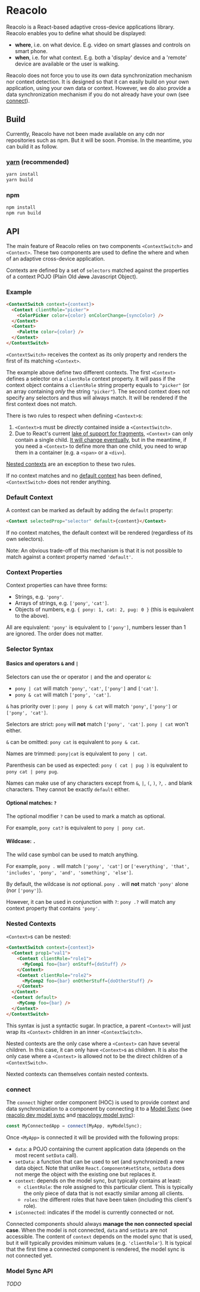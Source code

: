 # Reacolo

Reacolo is a React-based adaptive cross-device applications library.
Reacolo enables you to define what should be displayed:

- **where**, i.e. on what device. E.g. video on smart glasses and controls on smart phone.
- **when**, i.e. for what context. E.g. both a 'display' device and a 'remote' device are available or the user is walking.

Reacolo does not force you to use its own data synchronization mechanism nor context detection.
It is designed so that it can easily build on your own application, using your own data or context.
However, we do also provide a data synchronization mechanism if you do not already have your own (see [connect](#connect)).

## Build

Currently, Reacolo have not been made available on any cdn nor repositories such as npm. But it will be soon. Promise.
In the meantime, you can build it as follow.

### [yarn](https://yarnpkg.com) (recommended)

```bash
yarn install
yarn build
```

### npm

```bash
npm install
npm run build
```

## API

The main feature of Reacolo relies on two components `<ContextSwitch>` and `<Context>`.
These two components are used to define the where and when of an adaptive cross-device application.

Contexts are defined by a set of `selectors` matched against the properties of a context POJO (Plain Old ~~Java~~ Javascript Object).


### Example

```html
<ContextSwitch context={context}>
  <Context clientRole="picker">
    <ColorPicker color={color} onColorChange={syncColor} />
  </Context>
  <Context>
    <Palette color={color} />
  </Context>
</ContextSwitch>
```

`<ContextSwitch>` receives the context as its only property and
renders the first of its matching `<Context>`.

The example above define two different contexts.
The first `<Context>` defines a selector on a `clientRole` context property.
It will pass if the context object contains a `clientRole` string property equals to `"picker"` (or an array containing *only* the string  `"picker"`).
The second context does not specify any selectors and thus will always match. It will be rendered if the first context does not match.

There is two rules to respect when defining `<Context>`s:

1. `<Context>`s must be *directly* contained inside a `<ContextSwitch>`.
2. Due to React's current [lake of support for fragments](https://github.com/facebook/react/issues/2127), `<Context>` can only contain a single child. [It will change eventually](https://github.com/facebook/react/issues/8854), but in the meantime, if you need a `<Context>` to define more than one child, you need to wrap them in a container (e.g. a `<span>` or a `<div>`).

[Nested contexts](#nested-contexts) are an exception to these two rules.

If no context matches and no [default context](#default-context) has been defined, `<ContextSwitch>` does not render anything.

### Default Context

A context can be marked as default by adding the `default` property:

```html
<Context selectedProp="selector" default>{content}</Context>
```

If no context matches, the default context will be rendered (regardless of its own selectors).

Note: An obvious trade-off of this mechanism is that it is not possible to match against a context property named `'default'`.


### Context Properties

Context properties can have three forms:

- Strings, e.g. `'pony'`.
- Arrays of strings, e.g. `['pony'`, `'cat']`.
- Objects of numbers, e.g. `{ pony: 1, cat: 2, pug: 0 }` (this is equivalent to the above).

All are equivalent: `'pony'` is equivalent to `['pony']`, numbers lesser than 1 are ignored.
The order does not matter.

### Selector Syntax

#### Basics and operators `&` and `|`

Selectors can use the or operator `|` and the and operator `&`:

- `pony | cat` will match `'pony'`, `'cat'`, `['pony']` and `['cat']`.
- `pony & cat` will match `['pony', 'cat']`.

`&` has priority over `|`: `pony | pony & cat` will match `'pony'`, `['pony']` or `['pony', 'cat']`.

Selectors are strict: `pony` will **not** match `['pony', 'cat']`. `pony | cat` won't either.

`&` can be omitted: `pony cat` is equivalent to `pony & cat`.

Names are trimmed: `pony|cat` is equivalent to `pony | cat`.

Parenthesis can be used as expected: `pony ( cat | pug )` is equivalent to `pony cat | pony pug`.

Names can make use of any characters except from `&`, `|`, `(`, `)`, `?`, `.` and blank characters.
They cannot be exactly `default` either.

#### Optional matches: `?`

The optional modifier `?` can be used to mark a match as optional.

For example, `pony cat?` is equivalent to `pony | pony cat`.

#### Wildcase: `.`

The wild case symbol can be used to match anything.

For example, `pony .` will match `['pony', 'cat']` or `['everything', 'that', 'includes', 'pony', 'and', 'something', 'else']`.

By default, the wildcase is *not* optional. `pony .` will **not** match `'pony'` alone (nor `['pony']`).

However, it can be used in conjunction with `?`: `pony .?` will match any context property that contains `'pony'`.

### Nested Contexts

`<Context>`s can be nested:

```html
<ContextSwitch context={context}>
  <Context prop1="val1">
    <Context clientRole="role1">
      <MyComp1 foo={bar} onStuff={doStuff} />
    </Context>
    <Context clientRole="role2">
      <MyComp2 foo={bar} onOtherStuff={doOtherStuff} />
    </Context>
  </Context>
  <Context default>
    <MyComp foo={bar} />
  </Context>
</ContextSwitch>
```

This syntax is just a syntactic sugar. In practice, a parent `<Context>` will just wrap its `<Context>` children in an inner `<ContextSwitch>`.

Nested contexts are the only case where a `<Context>` can have several children. In this case, it can only have `<Context>`s as children. It is also the only case where a `<Context>` is allowed not to be the direct children of a `<ContextSwitch>`.

Nexted contexts can themselves contain nested contexts.

### connect

The `connect` higher order component (HOC) is used to provide context and data synchronization to a component by connecting it to a [Model Sync](#model-sync-api) (see [reacolo dev model sync](../reacolo-dev-model-sync) and [reacology model sync](../reacology-model-sync)):

```js
const MyConnectedApp = connect(MyApp, myModelSync);
```

Once `<MyApp>` is connected it will be provided with the following props:

- `data`: a POJO containing the current application data (depends on the most recent `setData` call).
- `setData`: a function that can be used to set (and synchronized) a new data object. Note that unlike `React.Component#setState`, `setData` does not merge the object with the existing one but replaces it.
- `context`: depends on the model sync, but typically contains at least:
    - `clientRole`: the role assigned to this particular client. This is typically the only piece of data that is not exactly similar among all clients.
    - `roles`: the different roles that have been taken (including this client's role).
- `isConnected`: indicates if the model is currently connected or not.


Connected components should always **manage the non connected special case**. When the model is not connected, `data` and `setData` are not accessible. The content of `context` depends on the model sync that is used, but it will typically provides minimum values (e.g. `'clientRole'`). It is typical that the first time a connected component is rendered, the model sync is not connected yet.


### Model Sync API

*TODO*
